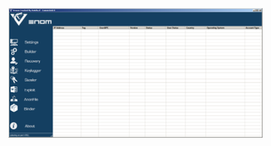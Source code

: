![Screenshot](https://raw.githubusercontent.com/NE0WISE/rat-dump/refs/heads/main/VenomRAT%20v6.0.3/Venom%20Software/Screenshot.png)

